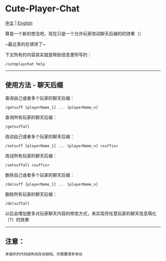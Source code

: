 # Cute-Player-Chat

[中文](README.md) | [English](README_en.md)

算是一个新的想法吧，现在只是一个允许玩家改动聊天后缀的的效果（）

~最近真的在填饼了~

下文所有的内容其实就是帮助信息里所写的：
~~~
/cuteplaychat help
~~~
---
## 使用方法 - 聊天后缀
查询自己或者多个玩家的聊天后缀：
~~~
/getsuff [playerName_1] ... [playerName_n]
~~~

查询所有玩家的聊天后缀：
~~~
/getsuffall
~~~

改动自己或者多个玩家的聊天后缀：
~~~
/setsuff [playerName_1] ... [playerName_n] <suffix>
~~~

改动所有玩家的聊天后缀：
~~~
/setsuffall <suffix>
~~~

删除自己或者多个玩家的聊天后缀：
~~~
/delsuff [playerName_1] ... [playerName_n]
~~~

删除所有玩家的聊天后缀：
~~~
/delsuffall
~~~

以后会增加更多对玩家聊天内容的修改方式，来实现将任意玩家的聊天信息萌化（?）的效果

---
## 注意：
    本插件的代码结构尚存在缺陷，仍需要很多改动
